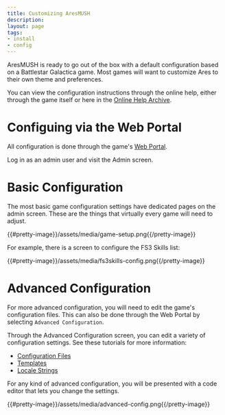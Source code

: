 ```yaml
---
title: Customizing AresMUSH
description:
layout: page
tags: 
- install
- config
---
```


AresMUSH is ready to go out of the box with a default configuration based on a Battlestar Galactica game.  Most games will want to customize Ares to their own theme and preferences.

You can view the configuration instructions through the online help, either through the game itself or here in the [Online Help Archive](/help).

# Configuing via the Web Portal

All configuration is done through the game's [Web Portal](/tutorials/web-portal).  

Log in as an admin user and visit the Admin screen.

# Basic Configuration

The most basic game configuration settings have dedicated pages on the admin screen.  These are the things that virtually every game will need to adjust.

{{#pretty-image}}/assets/media/game-setup.png{{/pretty-image}}

For example, there is a screen to configure the FS3 Skills list:

{{#pretty-image}}/assets/media/fs3skills-config.png{{/pretty-image}}

# Advanced Configuration

For more advanced configuration, you will need to edit the game's configuration files.  This can also be done through the Web Portal by selecting `Advanced Configuration`.  

Through the Advanced Configuration screen, you can edit a variety of configuration settings.  See these tutorials for more information:

* [Configuration Files](/tutorials/code/configuration)
* [Templates](/tutorials/code/templates)
* [Locale Strings](/tutorials/code/locale)

For any kind of advanced configuration, you will be presented with a code editor that lets you change the settings.

{{#pretty-image}}/assets/media/advanced-config.png{{/pretty-image}}


